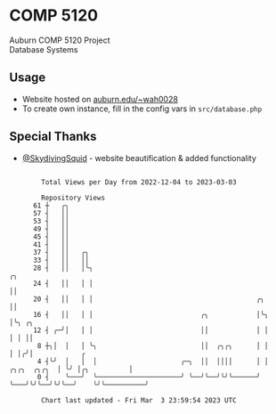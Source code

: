 # COMP 5120
Auburn COMP 5120 Project  
Database Systems

## Usage
- Website hosted on [auburn.edu/~wah0028](https://webhome.auburn.edu/~wah0028/)
- To create own instance, fill in the config vars in `src/database.php`

## Special Thanks
- [@SkydivingSquid](https://github.com/SkydivingSquid) - website beautification & added functionality

```

        Total Views per Day from 2022-12-04 to 2023-03-03

        Repository Views
      61 ┼   ╭╮
      57 ┤   ││
      53 ┤   ││
      49 ┤   ││
      45 ┤   ││
      41 ┤   ││
      37 ┤   ││   ╭╮
      33 ┤   ││   ││
      28 ┤   ││   │╰╮                                                           ╭╮
      24 ┤   ││   │ │                                                           ││
      20 ┤   ││   │ │                                         ╭╮                ││
      16 ┤   ││   │ │                           ╭╮            │╰╮               │╰╮ ╭╮
      12 ┤ ╭─╯│   │ │                           ││            │ │               │ │ ││
       8 ┼╮│  │   │ ╰╮                          ││  ╭╮╭╮      │ │               │ │╭╯│            ╭
       4 ┤╰╯  │   │  │                     ╭─╮  ││  ││││      │ │   ╭╮╭╮  ╭╮╭╮  │ ╰╯ │╭╮          │
       0 ┤    ╰───╯  ╰─────────────────────╯ ╰──╯╰──╯╰╯╰──────╯ ╰───╯╰╯╰──╯╰╯╰──╯    ╰╯╰──────────╯

        Chart last updated - Fri Mar  3 23:59:54 2023 UTC
        
```
